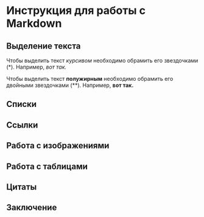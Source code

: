 # Инструкция для работы с Markdown

## Выделение текста

Чтобы выделить текст *курсивом* необходимо обрамить его звездочками (*). Например, *вот так.*

Чтобы выделить текст **полужирным** необходимо обрамить его двойными звездочками (**). Например, **вот так.**



## Списки

## Ссылки

## Работа с изображениями

## Работа с таблицами

## Цитаты

## Заключение